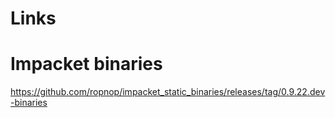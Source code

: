 # Links

# Impacket binaries
https://github.com/ropnop/impacket_static_binaries/releases/tag/0.9.22.dev-binaries

